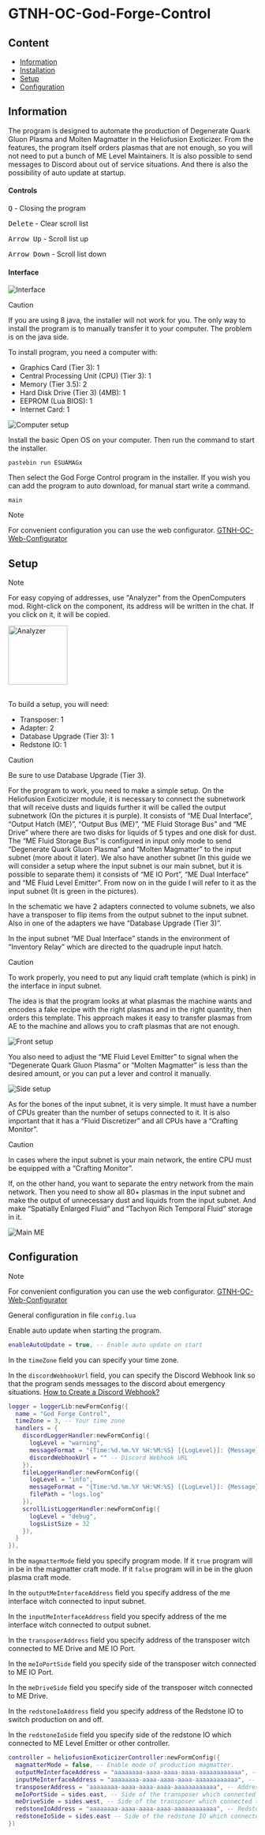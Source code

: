 # GTNH-OC-God-Forge-Control

## Content

- [Information](#information)
- [Installation](#installation)
- [Setup](#setup)
- [Configuration](#configuration)

<a id="information"></a>

## Information

The program is designed to automate the production of Degenerate Quark Gluon Plasma 
and Molten Magmatter in the Heliofusion Exoticizer.
From the features, the program itself orders plasmas that are not enough, so you will 
not need to put a bunch of ME Level Maintainers.
It is also possible to send messages to Discord about out of service situations.
And there is also the possibility of auto update at startup.

#### Controls

<kbd>Q</kbd> - Closing the program

<kbd>Delete</kbd> - Clear scroll list

<kbd>Arrow Up</kbd> - Scroll list up

<kbd>Arrow Down</kbd> - Scroll list down

#### Interface

![Interface](/docs/interface.png)

<a id="installation"></a>

> [!CAUTION]
> If you are using 8 java, the installer will not work for you. 
> The only way to install the program is to manually transfer it to your computer.
> The problem is on the java side.

To install program, you need a computer with:
- Graphics Card (Tier 3): 1
- Central Processing Unit (CPU) (Tier 3): 1
- Memory (Tier 3.5): 2
- Hard Disk Drive (Tier 3) (4MB): 1
- EEPROM (Lua BIOS): 1
- Internet Card: 1

![Computer setup](/docs/computer.png)

Install the basic Open OS on your computer.
Then run the command to start the installer.

```shell
pastebin run ESUAMAGx
``` 

Then select the God Forge Control program in the installer.
If you wish you can add the program to auto download, for manual start write a command.

```shell
main
```

> [!NOTE]  
> For convenient configuration you can use the web configurator.
> [GTNH-OC-Web-Configurator](https://navatusein.github.io/GTNH-OC-Web-Configurator/#/configurator?url=https%3A%2F%2Fraw.githubusercontent.com%2FNavatusein%2FGTNH-OC-God-Forge-Control%2Fmain%2Fconfig-descriptor.yml)

<a id="setup"></a>

## Setup

> [!NOTE]  
> For easy copying of addresses, use "Analyzer" from the OpenComputers mod. Right-click on the component, its address will be written in the chat. 
> If you click on it, it will be copied.
>
> <img src="docs/analyzer.png" alt="Analyzer" width="120"/>

<br/>

To build a setup, you will need:

- Transposer: 1
- Adapter: 2
- Database Upgrade (Tier 3): 1
- Redstone IO: 1

> [!CAUTION]
> Be sure to use Database Upgrade (Tier 3).

For the program to work, you need to make a simple setup. On the Heliofusion Exoticizer module, 
it is necessary to connect the subnetwork that will receive dusts and liquids further it will 
be called the output subnetwork (On the pictures it is purple). It consists of “ME Dual Interface”, 
“Output Hatch (ME)”, “Output Bus (ME)”, “ME Fluid Storage Bus” and “ME Drive” where there are two 
disks for liquids of 5 types and one disk for dust. The “ME Fluid Storage Bus” is configured in input 
only mode to send “Degenerate Quark Gluon Plasma” and “Molten Magmatter” to the input subnet 
(more about it later). We also have another subnet (In this guide we will consider a setup where 
the input subnet is our main subnet, but it is possible to separate them) it consists of “ME IO Port”, 
“ME Dual Interface” and “ME Fluid Level Emitter”. From now on in the guide I will refer to it as the 
input subnet (It is green in the pictures).

In the schematic we have 2 adapters connected to volume subnets, we also have a transposer 
to flip items from the output subnet to the input subnet. Also in one of the adapters we have 
“Database Upgrade (Tier 3)”.

In the input subnet “ME Dual Interface” stands in the environment of “Inventory Relay” 
which are directed to the quadruple input hatch. 

> [!CAUTION]
> To work properly, you need to put any liquid сraft template (which is pink) in the interface in input subnet.

The idea is that the program looks at what plasmas the machine wants and encodes a fake 
recipe with the right plasmas and in the right quantity, then orders this template. 
This approach makes it easy to transfer plasmas from AE to the machine and allows 
you to craft plasmas that are not enough.

![Front setup](/docs/front-setup.png)

You also need to adjust the “ME Fluid Level Emitter” to signal when the 
“Degenerate Quark Gluon Plasma” or “Molten Magmatter” is less than the 
desired amount, or you can put a lever and control it manually.

![Side setup](/docs/side-setup.png)

As for the bones of the input subnet, it is very simple. 
It must have a number of CPUs greater than the number of setups connected to it. It is 
also important that it has a “Fluid Discretizer” and all CPUs have a “Crafting Monitor”.

> [!CAUTION]
> In cases where the input subnet is your main network, the entire CPU must be equipped with a “Crafting Monitor”.

If, on the other hand, you want to separate the entry network from the main network. 
Then you need to show all 80+ plasmas in the input subnet and make the output of unnecessary 
dust and liquids from the input subnet. And make “Spatially Enlarged Fluid” and “Tachyon Rich 
Temporal Fluid” storage in it.

![Main ME](/docs/main-me.png)


<a id="configuration"></a>

## Configuration

> [!NOTE]  
> For convenient configuration you can use the web configurator.
> [GTNH-OC-Web-Configurator](https://navatusein.github.io/GTNH-OC-Web-Configurator/#/configurator?url=https%3A%2F%2Fraw.githubusercontent.com%2FNavatusein%2FGTNH-OC-God-Forge-Control%2Fmain%2Fconfig-descriptor.yml)

General configuration in file `config.lua`

Enable auto update when starting the program.

```lua
enableAutoUpdate = true, -- Enable auto update on start
```

In the `timeZone` field you can specify your time zone.

In the `discordWebhookUrl` field, you can specify the Discord Webhook link so that the program sends messages to the discord about emergency situations.
[How to Create a Discord Webhook?](https://www.svix.com/resources/guides/how-to-make-webhook-discord/)

```lua
logger = loggerLib:newFormConfig({
  name = "God Forge Control",
  timeZone = 3, -- Your time zone
  handlers = {
    discordLoggerHandler:newFormConfig({
      logLevel = "warning",
      messageFormat = "{Time:%d.%m.%Y %H:%M:%S} [{LogLevel}]: {Message}",
      discordWebhookUrl = "" -- Discord Webhook URL
    }),
    fileLoggerHandler:newFormConfig({
      logLevel = "info",
      messageFormat = "{Time:%d.%m.%Y %H:%M:%S} [{LogLevel}]: {Message}",
      filePath = "logs.log"
    }),
    scrollListLoggerHandler:newFormConfig({
      logLevel = "debug",
      logsListSize = 32
    }),
  }
}),
```

In the `magmatterMode` field you specify program mode. If it `true` program will in be in the magmatter craft mode. 
If it `false` program will in be in the gluon plasma craft mode. 

In the `outputMeInterfaceAddress` field you specify address of the me interface witch connected to input subnet.

In the `inputMeInterfaceAddress` field you specify address of the me interface witch connected to output subnet.

In the `transposerAddress` field you specify address of the transposer witch connected to ME Drive and ME IO Port.

In the `meIoPortSide` field you specify side of the transposer witch connected to ME IO Port.

In the `meDriveSide` field you specify side of the transposer witch connected to ME Drive.

In the `redstoneIoAddress` field you specify address of the Redstone IO to switch production on and off.

In the `redstoneIoSide` field you specify side of the redstone IO which connected to ME Level Emitter or other controller.

```lua
controller = heliofusionExoticizerController:newFormConfig({
  magmatterMode = false, -- Enable mode of production magmatter.
  outputMeInterfaceAddress = "aaaaaaaa-aaaa-aaaa-aaaa-aaaaaaaaaaaa", -- Address of me interface which connected to output AE.
  inputMeInterfaceAddress = "aaaaaaaa-aaaa-aaaa-aaaa-aaaaaaaaaaaa", -- Address of me interface which connected to input AE.
  transposerAddress = "aaaaaaaa-aaaa-aaaa-aaaa-aaaaaaaaaaaa", -- Address of transposer.
  meIoPortSide = sides.east, -- Side of the transposer which connected to input AE ME IO Port.
  meDriveSide = sides.west, -- Side of the transposer which connected to output AE ME Drive.
  redstoneIoAddress = "aaaaaaaa-aaaa-aaaa-aaaa-aaaaaaaaaaaa", -- Redstone IO Address.
  redstoneIoSide = sides.east -- Side of the redstone IO which connected to ME Level Emitter or other controller.
})
```